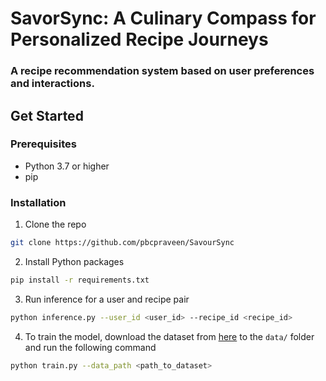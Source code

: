 # SavorSync: A Culinary Compass for Personalized Recipe Journeys
### A recipe recommendation system based on user preferences and interactions.

## Get Started
### Prerequisites
- Python 3.7 or higher
- pip
### Installation
1. Clone the repo
```sh
git clone https://github.com/pbcpraveen/SavourSync
```
2. Install Python packages
```sh
pip install -r requirements.txt
```
3. Run inference for a user and recipe pair
```sh
python inference.py --user_id <user_id> --recipe_id <recipe_id>
```
4. To train the model, download the dataset from [here](https://www.kaggle.com/shuyangli94/food-com-recipes-and-user-interactions)  to the `data/` folder and run the following command
```sh
python train.py --data_path <path_to_dataset>
```

